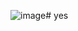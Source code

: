 ![image](https://github.com/IsiahLook/skills-communicate-using-markdown/assets/158080256/5db107a2-c442-434f-a06d-7e71655202c2)# yes
